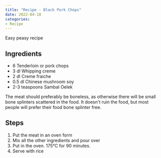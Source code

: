 ```yaml
---
title: "Recipe - Black Pork Chops"
date: 2022-04-10
categories:
- Recipe
---
```


Easy peasy recipe

## Ingredients
* 6 Tenderloin or pork chops
* 3 dl Whipping creme
* 2 dl Creme fraiche
* 0.5 dl Chinese mushroom soy
* 2-3 teaspoons Sambal Oelek

The meat should preferably be boneless, as otherwise there will be small bone splinters scattered in the food.
It doesn't ruin the food, but most people will prefer their food bone splinter free.

## Steps
1. Put the meat in an oven form
2. Mix all the other ingredients and pour over
3. Put in the oven. 175°C for 90 minutes.
4. Serve with rice
